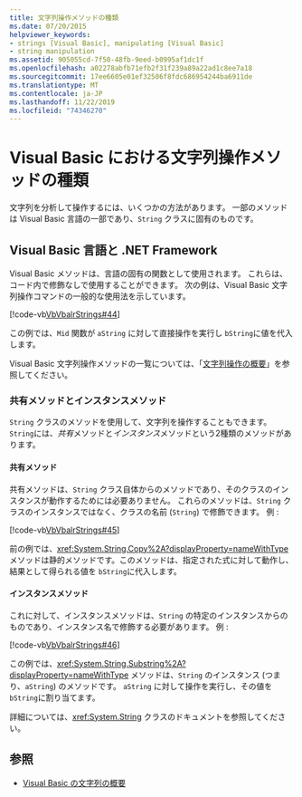 ```yaml
---
title: 文字列操作メソッドの種類
ms.date: 07/20/2015
helpviewer_keywords:
- strings [Visual Basic], manipulating [Visual Basic]
- string manipulation
ms.assetid: 905055cd-7f50-48fb-9eed-b0995af1dc1f
ms.openlocfilehash: a02278abfb71efb2f31f239a89a22ad1c8ee7a18
ms.sourcegitcommit: 17ee6605e01ef32506f8fdc686954244ba6911de
ms.translationtype: MT
ms.contentlocale: ja-JP
ms.lasthandoff: 11/22/2019
ms.locfileid: "74346270"
---
```

# <a name="types-of-string-manipulation-methods-in-visual-basic"></a>Visual Basic における文字列操作メソッドの種類
文字列を分析して操作するには、いくつかの方法があります。 一部のメソッドは Visual Basic 言語の一部であり、`String` クラスに固有のものです。  
  
## <a name="visual-basic-language-and-the-net-framework"></a>Visual Basic 言語と .NET Framework  
 Visual Basic メソッドは、言語の固有の関数として使用されます。 これらは、コード内で修飾なしで使用することができます。 次の例は、Visual Basic 文字列操作コマンドの一般的な使用法を示しています。  
  
 [!code-vb[VbVbalrStrings#44](~/samples/snippets/visualbasic/VS_Snippets_VBCSharp/VbVbalrStrings/VB/Class2.vb#44)]  
  
 この例では、`Mid` 関数が `aString` に対して直接操作を実行し `bString`に値を代入します。  
  
 Visual Basic 文字列操作メソッドの一覧については、「[文字列操作の概要](../../../../visual-basic/language-reference/keywords/string-manipulation-summary.md)」を参照してください。  
  
### <a name="shared-methods-and-instance-methods"></a>共有メソッドとインスタンスメソッド  
 `String` クラスのメソッドを使用して、文字列を操作することもできます。 `String`には、*共有*メソッドと*インスタンス*メソッドという2種類のメソッドがあります。  
  
#### <a name="shared-methods"></a>共有メソッド  
 共有メソッドは、`String` クラス自体からのメソッドであり、そのクラスのインスタンスが動作するためには必要ありません。 これらのメソッドは、`String` クラスのインスタンスではなく、クラスの名前 (`String`) で修飾できます。 例 :  
  
 [!code-vb[VbVbalrStrings#45](~/samples/snippets/visualbasic/VS_Snippets_VBCSharp/VbVbalrStrings/VB/Class2.vb#45)]  
  
 前の例では、<xref:System.String.Copy%2A?displayProperty=nameWithType> メソッドは静的メソッドです。このメソッドは、指定された式に対して動作し、結果として得られる値を `bString`に代入します。  
  
#### <a name="instance-methods"></a>インスタンスメソッド  
 これに対して、インスタンスメソッドは、`String` の特定のインスタンスからのものであり、インスタンス名で修飾する必要があります。 例 :  
  
 [!code-vb[VbVbalrStrings#46](~/samples/snippets/visualbasic/VS_Snippets_VBCSharp/VbVbalrStrings/VB/Class2.vb#46)]  
  
 この例では、<xref:System.String.Substring%2A?displayProperty=nameWithType> メソッドは、`String` のインスタンス (つまり、`aString`) のメソッドです。 `aString` に対して操作を実行し、その値を `bString`に割り当てます。  
  
 詳細については、<xref:System.String> クラスのドキュメントを参照してください。  
  
## <a name="see-also"></a>参照

- [Visual Basic の文字列の概要](../../../../visual-basic/programming-guide/language-features/strings/introduction-to-strings.md)
